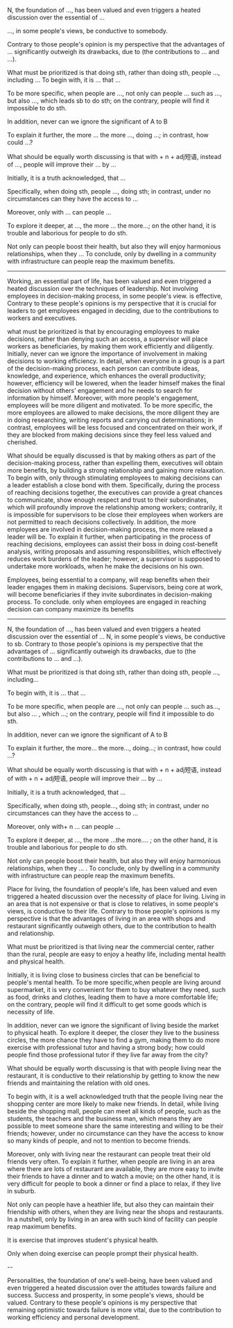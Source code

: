 N, the foundation of ..., has been valued and even triggers a heated discussion over the essential of ...

..., in some people's views, be conductive to somebody.

Contrary to those people's opinion is my perspective that the advantages of ... significantly outweigh its drawbacks, due to (the contributions to ... and ...).



What must be prioritized is that doing sth, rather than doing sth, people ..., including ...
To begin with, it is ... that ...

To be more specific, when people are ..., not only can people ... such as ..., but also ..., which leads sb to do sth; on the contrary, people will find it impossible to do sth.

In addition, never can we ignore the significant of A to B

To explain it further, the more ... the more ..., doing ...; in contrast, how could ...?



What should be equally worth discussing is that with + n + adj短语, instead of ..., people will improve their ... by ...

Initially, it is a truth acknowledged, that ...

Specifically, when doing sth, people ..., doing sth; in contrast, under no circumstances can they have the access to ...

Moreover, only with ... can people ...

To explore it deeper, at ..., the more ... the more...; on the other hand, it is trouble and laborious for people to do sth.



Not only can people boost their health, but also they will enjoy harmonious relationships, when they ... To conclude, only by dwelling in a community with infrastructure can people reap the maximum benefits.

-------

Working, an essential part of life, has been valued and even triggered a  heated discussion over the techniques of leadership. Not involving employees in decision-making process, in some people's view. is effective, Contrary to these people's opinions is my perspective that it is crucial for leaders to get employees engaged in deciding, due to the contributions to workers and executives.

what must be prioritized is that by encouraging employees to make decisions, rather than denying such an access, a supervisor will place workers as beneficiaries, by making them work efficiently and diligently. Initially, never can we ignore the importance of involvement in making decisions to working efficiency.  In detail, when everyone in a group is a  part of the decision-making process, each person can contribute ideas, knowledge, and experience, which enhances the overall productivity; however, efficiency will be lowered, when the leader himself makes the final decision without others' engagement and he needs to search for information by himself. Moreover, with more people's engagement, employees will be more diligent and motivated. To be more specific, the more employees are allowed to make decisions, the more diligent they are in doing researching, writing reports and carrying out determinations; in contrast, employees will be less focused and concentrated on their work, if they are blocked from making decisions since they feel less valued and cherished. 

What should be equally discussed is that by making others as part of the decision-making process, rather than expelling them, executives will obtain more benefits, by building a strong relationship and gaining more relaxation. To begin with, only through stimulating employees to making decisions can a leader establish a close bond with them. Specifically, during the process of reaching decisions together, the executives  can provide a great chances to communicate, show enough respect and trust to their subordinates, which will profoundly improve the relationship among workers; contrarily, it is impossible for supervisors to be close their employees when workers are not permitted to reach decisions collectively. In addition, the more employees are involved in decision-making process, the more relaxed a leader will be. To explain it further, when participating in the process of reaching decisions, employees can assist their boss in doing cost-benefit analysis, writing proposals and assuming responsibilities, which effectively reduces work burdens of the leader; however, a supervisor is supposed to undertake more workloads, when he make the decisions on his own.

Employees, being essential to a company, will reap benefits when their leader engages them in making decisions. Supervisors, being core at work, will become beneficiaries if they invite subordinates in decision-making process. To conclude. only when employees are engaged in reaching decision can company maximize its benefits

---

N, the foundation of ..., has been valued and even triggers a heated discussion over the essential of ...   N, in some people's views, be conductive to sb. Contrary to those people's opinions is my perspective that the advantages of ... significantly outweigh its drawbacks, due to (the contributions to ... and ...).



What must be prioritized is that doing sth, rather than doing sth, people ..., including...

To begin with, it is ... that ...

To be more specific, when people are ..., not only can people  ... such as..., but also ... , which ...; on the contrary, people will find it impossible to do sth.

In addition, never can we ignore the significant of A to B

To explain it further, the more... the more..., doing...; in contrast, how could ...?



What should be equally worth discussing is that with + n + adj短语, instead of with + n + adj短语, people will improve their ... by ...

Initially, it is a truth acknowledged, that ...

Specifically, when doing sth, people..., doing sth; in contrast, under no circumstances can they have the access to ...

Moreover, only with+ n ... can people ...

To explore it deeper, at ..., the more ...the more.... ; on the other hand, it is trouble and laborious for people to do sth.



Not only can people boost their health, but also they will enjoy harmonious relationships, when they ... . To conclude, only by dwelling in a community with infrastructure can people reap the maximum benefits.





Place for living, the foundation of people's life, has been valued and even triggered a heated discussion over the necessity of place for living. Living in an area that is not expensive or that is close to relatives, in some people's views, is conductive to their life. Contrary to those people's opinions is my perspective is that the advantages of living in an area with shops and restaurant significantly outweigh others, due to the contribution to health and relationship.

What must be prioritized is that living near the commercial center, rather than the rural, people are easy to enjoy a heathy life, including mental health and physical health.

Initially, it is living close to business circles that can be beneficial to people's mental health. To be more specific,when people are living around supermarket, it is very convenient for them to buy whatever they need, such as food, drinks and clothes, leading them to have a more comfortable life; on the contrary, people will find it difficult to get some goods which is necessity of life.

In addition, never can we ignore the significant of living beside the market to physical heath. To explore it deeper, the closer they live to the business circles, the more chance they have to find a gym, making them to do more exercise with professional tutor and having a strong body; how could people find those professional tutor if they live far away from the city?

What should be equally worth discussing is that with people living near the restaurant, it is conductive to their relationship by getting to know the new friends and maintaining the relation with old ones.

To begin with, it is a well acknowledged truth that the people living near the shopping center are more likely to make new friends. In detail, while living beside the shopping mall, people can meet all kinds of people, such as the students, the teachers and the business man, which means they are possible to meet someone share the same interesting and willing to be their friends; however, under no circumstance can they have the access to know so many kinds of people, and not to mention to become friends.

Moreover, only with living near the restaurant can people treat their old friends very often. To explain it further, when people are living in an area where there are lots of restaurant are available, they are more easy to invite their friends to have a dinner and to watch a movie; on the other hand, it is very difficult for people to book a dinner or find a place to relax, if they live in suburb.

Not only can people have a heathier life, but also they can maintain their friendship with others, when they are living near the shops and restaurants. In a nutshell, only by living in an area with such kind of facility can people reap maximum benefits. 



It is exercise that improves student's physical health.

Only when doing exercise can people prompt their physical health.

--

Personalities, the foundation of one's well-being, have been valued and even triggered a heated discussion over the attitudes towards failure and success. Success and prosperity, in some people's  views, should be valued. Contrary to these people's opinions is my perspective that remaining optimistic towards failure is more vital, due to the contribution to working efficiency and personal development.

